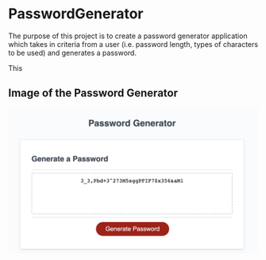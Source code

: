 # PasswordGenerator

The purpose of this project is to create a password generator application which takes in criteria from a user (i.e. password length, types of characters to be used) and generates a password.

This 

## Image of the Password Generator
![Password Generator](./images/passwordGenerator.png)